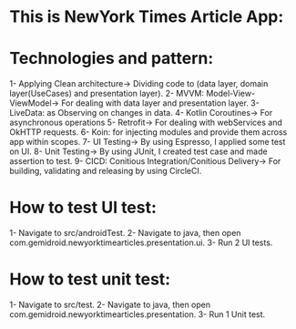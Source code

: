 # This is NewYork Times Article App:

# Technologies and pattern:

1- Applying Clean architecture-> Dividing code to (data layer, domain layer(UseCases) and presentation layer).
2- MVVM: Model-View-ViewModel-> For dealing with data layer and presentation layer.
3- LiveData: as Observing on changes in data.
4- Kotlin Coroutines-> For asynchronous operations
5- Retrofit-> For dealing with webServices and OkHTTP requests.
6- Koin: for injecting modules and provide them across app within scopes.
7- UI Testing-> By using Espresso, I applied some test on UI.
8- Unit Testing-> By using JUnit, I created test case and made assertion to test.
9- CICD: Conitious Integration/Conitious Delivery-> For building, validating and releasing by using CircleCI.

# How to test UI test:

1- Navigate to src/androidTest.
2- Navigate to java, then open com.gemidroid.newyorktimearticles.presentation.ui.
3- Run 2 UI tests.

# How to test unit test:

1- Navigate to src/test.
2- Navigate to java, then open com.gemidroid.newyorktimearticles.presentation.
3- Run 1 Unit test.
